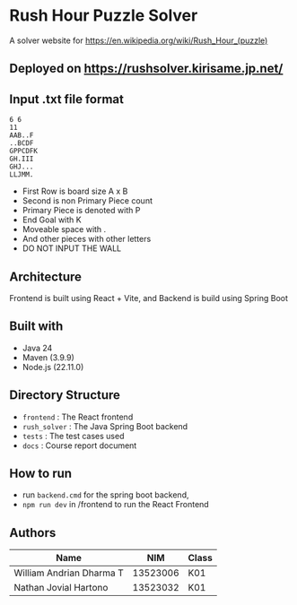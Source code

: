 # Rush Hour Puzzle Solver
A solver website for https://en.wikipedia.org/wiki/Rush_Hour_(puzzle)
## Deployed on https://rushsolver.kirisame.jp.net/
## Input .txt file format
```
6 6
11
AAB..F
..BCDF
GPPCDFK
GH.III
GHJ...
LLJMM.
```
- First Row is board size A x B
- Second is non Primary Piece count
- Primary Piece is denoted with P
- End Goal with K
- Moveable space with .
- And other pieces with other letters
- DO NOT INPUT THE WALL
## Architecture
Frontend is built using React + Vite, and Backend is build using Spring Boot
## Built with
- Java 24
- Maven (3.9.9)
- Node.js (22.11.0)
## Directory Structure
- ```frontend``` : The React frontend
- ```rush_solver``` : The Java Spring Boot backend
- ```tests``` : The test cases used
- ```docs``` : Course report document
## How to run
- run ```backend.cmd``` for the spring boot backend,
- ```npm run dev``` in /frontend to run the React Frontend
## Authors
| Name | NIM | Class |
|------|---|---|
| William Andrian Dharma T | 13523006 | K01 |  
| Nathan Jovial Hartono | 13523032 | K01 |
